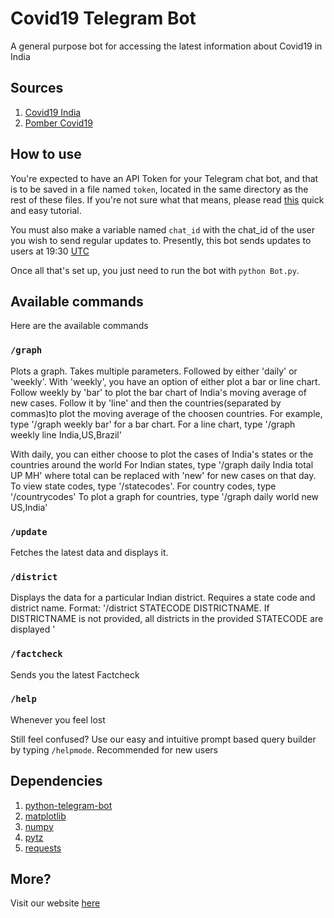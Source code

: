 # Covid19 Telegram Bot
 A general purpose bot for accessing the latest information about Covid19 in India
 
 ## Sources
 
1. [Covid19 India](https://github.com/covid19india/api)
2. [Pomber Covid19](https://github.com/pomber/covid19)
 
 ## How to use
 
You're expected to have an API Token for your Telegram chat bot, and that is to be saved in a file named `token`, located in the same directory as the rest of these files. If you're not sure what that means, please read [this](https://www.siteguarding.com/en/how-to-get-telegram-bot-api-token) quick and easy tutorial.

You must also make a variable named `chat_id` with the chat_id of the user you wish to send regular updates to. Presently, this bot sends updates to users at 19:30 [UTC](time.is/utc)

Once all that's set up, you just need to run the bot with `python Bot.py`. 

## Available commands 

Here are the available commands

### `/graph` 

Plots a graph. Takes multiple parameters. Followed by either 'daily' or 'weekly'. With 'weekly', you have an option of either plot a bar or line chart. Follow weekly by 'bar' to plot the bar chart of India's moving average of new cases. 
Follow it by 'line' and then the countries(separated by commas)to plot the moving average of the choosen countries. For example, type '/graph weekly bar' for a bar chart. For a line chart, type '/graph weekly line India,US,Brazil' 

With daily, you can either choose to plot the cases of India's states or the countries around the world For Indian states, type '/graph daily India total UP MH' where total can be replaced with 'new' for new cases on that day. To view state codes, type '/statecodes'. For country codes, type '/countrycodes' To plot a graph for countries, type '/graph daily world new US,India'

### `/update` 

Fetches the latest data and displays it.

### `/district`

Displays the data for a particular Indian district. Requires a state code and district name. Format: '/district STATECODE DISTRICTNAME. If DISTRICTNAME is not provided, all districts in the provided STATECODE are displayed '

### `/factcheck` 

Sends you the latest Factcheck

### `/help` 

Whenever you feel lost

Still feel confused? Use our easy and intuitive prompt based query builder by typing `/helpmode`. Recommended for new users

## Dependencies

1. [python-telegram-bot](https://python-telegram-bot.org/)
2. [matplotlib](https://matplotlib.org/)
3. [numpy](https://numpy.org/)
4. [pytz](https://pypi.org/project/pytz/)
5. [requests](https://requests.readthedocs.io/en/master/)

## More?

Visit our website [here](https://thetrio.github.io/Covid19-India-Telegram-Bot/)
